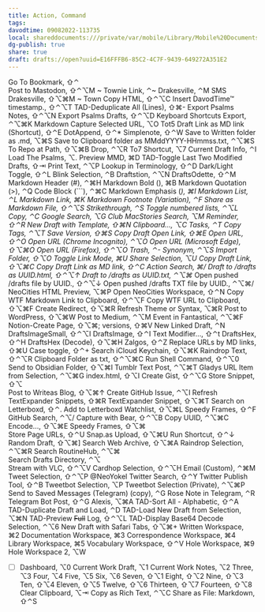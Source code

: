 ```yaml
---
title: Action, Command
tags: 
davodtime: 09082022-113735
local: shareddocuments:///private/var/mobile/Library/Mobile%20Documents/iCloud~md~obsidian/Documents/OBSHIDDIAN/drafts/E16FFFB6-85C2-4C7F-9439-649272A351E2.md
dg-publish: true
share: true
draft: drafts://open?uuid=E16FFFB6-85C2-4C7F-9439-649272A351E2
---
```

Go To Bookmark, ⇧⌃\
Post to Mastodon, ⇧⌃⌥M
~ Townie Link, ⌃~
Drakesville, ⌃M
SMS Drakesville, ⇧⌥⌘M
~ Town Copy HTML, ⇧⌃⌥C
Insert DavodTime™  timestamp., ⇧⌃⌥T
TAD-Deduplicate All (Lines), ⇧⌘-
Export Psalms Notes, ⇧⌃⌥N
Export Psalms Drafts, ⇧⌃⌥D
Keyboard Shortcuts Export, ⌃⌥⌘K
Markdown Capture Selected URL, ⌥O
Tot5 Draft Link as MD link (Shortcut), ⇧⌃E
DotAppend, ⇧⌃*
Simplenote, ⇧⌃W
Save to Written folder as .md, ⌥⌘S
Save to Clipboard folder as MMddYYYY-HHmmss.txt, ⌃⌥⌘S
To Repo at Path, ⇧⌥⌘B
Drop, ⌃⌥R
To7 Shortcut, ⌥7
Current Draft Info, ⌃I
Load The Psalms, ⌥.
Preview MMD, ⌘D
TAD-Toggle Last Two Modified Drafts, ⇧⇥
Print Text, ⌃⌥P
Lookup in Terminology, ⇧⌃D
Dark/Light Toggle, ⇧⌃L
Blink Selection, ⌃B
Draftstion, ⌃⌥N
DraftsOdette, ⇧⌃M
Markdown Header (#), ⌃⌘H
Markdown Bold (), ⌘B
Markdown Quotation (>), ⌃Q
Code Block (```), ⌃⌘C
Markdown Emphasis (*), ⌘I
Markdown List, ⌃L
Markdown Link, ⌘K
Markdown Footnote (Variation), ⌃F
Share as Markdown File, ⇧⌃⌥S
Strikethrough, ⌃S
Toggle numbered lists, ⌃⌥L
Copy, ⌃C
Google Search, ⌥G
Club MacStories Search, ⌥M
Reminder, ⇧⌃R
New Draft with Template, ⇧⌘N
Clipboard…, ⌥C
Tasks, ⌃T
Copy Tags, ⌃⌥T
Save Version, ⇧⌘S
Copy Draft Open Link, ⇧⌘E
Open URL, ⇧⌃O
Open URL (Chrome Incognito), ⌃⌥O
Open URL (Microsoft Edge), ⇧⌥⌘O
Open URL (Firefox), ⇧⌃⌥O
Trash, ⌃-
Synonym, ⌃⌥S
Import Folder, ⇧⌥O
Toggle Link Mode, ⌘U
Share Selection, ⌥U
Copy Draft Link, ⇧⌥⌘C
Copy Draft Link as MD link, ⇧⌃C
Action Search, ⌘/
Draft to /drafts as UUID.html, ⇧⌃⌥↑
Draft to /drafts as UUID.txt, ⌃⌥⌘*
Open pushed /drafts file by UUID., ⇧⌃⌥↓
Open pushed /drafts TXT file by UUID., ⌃⌥⌘/
NeoCities HTML Preview, ⌥⌘P
Open NeoCities Workspace, ⇧⌃N
Copy WTF Markdown Link to Clipboard, ⇧⌃⌥F
Copy WTF URL to Clipboard, ⇧⌥⌘F
Create Redirect, ⇧⌥⌘R
Refresh Theme or Syntax, ⌥⌘R
Post to WordPress, ⇧⌥⌘W
Post to Medium, ⌃⌥M
Event in Fantastical, ⌃⌥⌘F
Notion-Create Page, ⇧⌥⌘;
versions, ⇧⌘V
New Linked Draft, ⌃N
DraftsImageSmall, ⇧⌃⌥I
DraftsImage, ⇧⌃I
Text Modifier…, ⇧⌃t
DraftsHex, ⇧⌃H
DraftsHex (Decode), ⇧⌥⌘H
Zalgos, ⇧⌃Z
Replace URLs by MD links, ⇧⌘U
Case toggle, ⇧⌃+
Search iCloud Keychain, ⇧⌥⌘K
Raindrop Text, ⇧⌃⌥R
Clipboard Folder as txt, ⇧⌃⌥⌘C
Run Shell Command, ⇧⌃⌥0
Send to Obsidian Folder, ⇧⌥⌘I
Tumblr Text Post, ⌃⌥⌘T
Gladys URL Item from Selection, ⌃⌥⌘G
index.html, ⇧⌥I
Create Gist, ⇧⌃⌥G
Store Snippet, ⇧⌥\
Post to Writeas Blog, ⇧⌥⌘↑
Create GitHub Issue, ⌃⌥I
Refresh TextExpander Snippets, ⇧⌘R
TextExpander Snippet, ⇧⌥⌘T
Search on Letterboxd, ⇧⌃.
Add to Letterboxd Watchlist, ⇧⌥⌘L
Speedy Frames, ⇧⌃F
GitHub Search, ⌃⌥/
Capture with Bear, ⇧⌃⌥B
Copy UUID, ⌃⌥⌘C
Encode..., ⇧⌥⌘E
Speedy Frames, ⇧⌥⌘\
Store Page URLs, ⇧⌃U
Snap.as Upload, ⇧⌥⌘U
Run Shortcut, ⇧⌃↓
Random Draft, ⇧⌥⌘]
Search Web Archive, ⇧⌥⌘A
Raindrop Selection, ⌃⌥⌘R
Search RoutineHub, ⌃⌥⌘\
Search Drafts Directory, ⌃⌥\
Stream with VLC, ⇧⌃⌥V
Cardhop Selection, ⇧⌃⌥H
Email (Custom), ⌃⌘M
Tweet Selection, ⇧⌃⌥P
@NeoYokel Twitter Search, ⇧⌃Y
Twitter Publish Tool, ⇧⌃B
Tweetbot Selection, ⌥P
Tweetbot Selection (Private), ⌃⌥⌘P
Send to Saved Messages (Telegram) (copy), ⌃G
Rose Note in Telegram, ⌃R
Telegram Bot Post, ⇧⌃G
Alexis, ⌥⌘A
TAD-Sort All - Alphabetic, ⇧⌃A
TAD-Duplicate Draft and Load, ⌃D
TAD-Load New Draft from Selection, ⌥⌘N
TAD-Preview ~~Full~~ Log, ⇧⌃⌥L
TAD-Display Base64 Decode Selection, ⌃⌥6
New Draft with Safari Tabs, ⇧⌥⌘+
Written Workspace, ⌘2
Documentation Workspace, ⌘3
Correspondence Workspace, ⌘4
Library Workspace, ⌘5
Vocabulary Workspace, ⇧⌃V
Hole Workspace, ⌘9
Hole Workspace 2, ⌥W
- [ ] Dashboard, ⌥0
Current Work Draft, ⌥1
Current Work Notes, ⌥2
Three, ⌥3
Four, ⌥4
Five, ⌥5
Six, ⌥6
Seven, ⇧⌥1
Eight, ⇧⌥2
Nine, ⇧⌥3
Ten, ⇧⌥4
Eleven, ⇧⌥5
Twelve, ⇧⌥6
Thirteen, ⇧⌥7
Fourteen, ⇧⌥8
Clear Clipboard, ⌥⇥
Copy as Rich Text, ⌃⌥C
Share as File: Markdown, ⇧⌃S